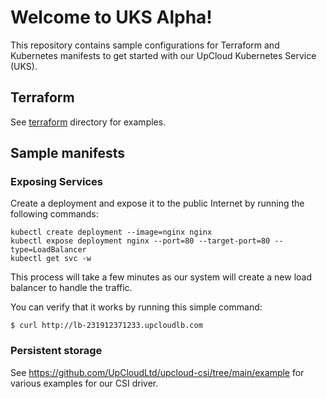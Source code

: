 # Welcome to UKS Alpha!

This repository contains sample configurations for Terraform and Kubernetes manifests to get started with our UpCloud Kubernetes Service (UKS).

## Terraform

See [terraform](terraform) directory for examples.

## Sample manifests

### Exposing Services

Create a deployment and expose it to the public Internet by running the following commands:

```
kubectl create deployment --image=nginx nginx
kubectl expose deployment nginx --port=80 --target-port=80 --type=LoadBalancer
kubectl get svc -w
```

This process will take a few minutes as our system will create a new load balancer to handle the traffic.

You can verify that it works by running this simple command:

```
$ curl http://lb-231912371233.upcloudlb.com
```

### Persistent storage

See https://github.com/UpCloudLtd/upcloud-csi/tree/main/example for various examples for our CSI driver.
